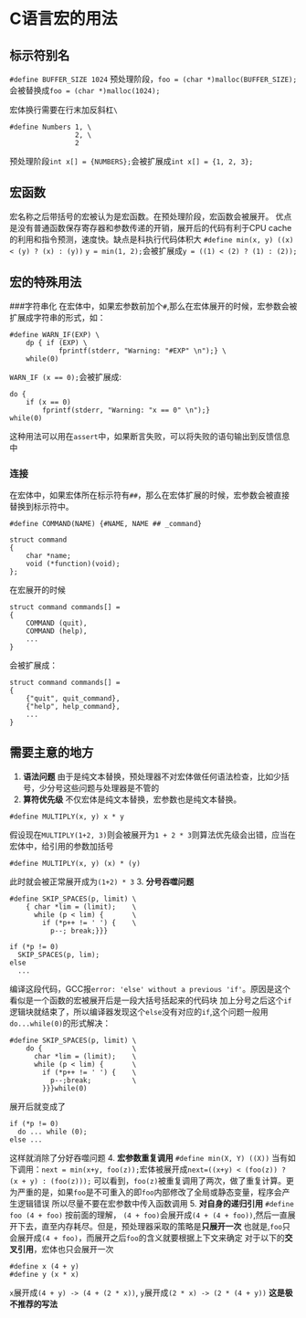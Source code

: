 # C语言宏的用法

## 标示符别名
`#define BUFFER_SIZE 1024`
预处理阶段，`foo = (char *)malloc(BUFFER_SIZE);`会被替换成`foo = (char *)malloc(1024);`

宏体换行需要在行末加反斜杠`\`
``````
#define Numbers 1, \
                2, \
                2
``````
预处理阶段`int x[] = {NUMBERS};`会被扩展成`int x[] = {1, 2, 3};`

## 宏函数
宏名称之后带括号的宏被认为是宏函数。在预处理阶段，宏函数会被展开。
优点是没有普通函数保存寄存器和参数传递的开销，展开后的代码有利于CPU cache的利用和指令预测，速度快。缺点是科执行代码体积大
`#define min(x, y) ((x) < (y) ? (x) : (y))`
`y = min(1, 2);`会被扩展成`y = ((1) < (2) ? (1) : (2));`

## 宏的特殊用法

###字符串化
在宏体中，如果宏参数前加个`#`,那么在宏体展开的时候，宏参数会被扩展成字符串的形式，如：
``````
#define WARN_IF(EXP) \
    dp { if (EXP) \
            fprintf(stderr, "Warning: "#EXP" \n");} \
    while(0)
``````
`WARN_IF (x == 0);`会被扩展成:
``````
do {
    if (x == 0)
        fprintf(stderr, "Warning: "x == 0" \n");}
while(0)
``````
这种用法可以用在`assert`中，如果断言失败，可以将失败的语句输出到反馈信息中

### 连接
在宏体中，如果宏体所在标示符有`##`，那么在宏体扩展的时候，宏参数会被直接替换到标示符中。
``````
#define COMMAND(NAME) {#NAME, NAME ## _command}

struct command
{
    char *name;
    void (*function)(void);
};
``````
在宏展开的时候
``````
struct command commands[] =
{
    COMMAND (quit),
    COMMAND (help),
    ...
}
``````
会被扩展成：
``````
struct command commands[] =
{
    {"quit", quit_command},
    {"help", help_command},
    ...
}
``````

## 需要主意的地方
1. **语法问题**
由于是纯文本替换，预处理器不对宏体做任何语法检查，比如少括号，少分号这些问题与处理器是不管的
2. **算符优先级**
不仅宏体是纯文本替换，宏参数也是纯文本替换。
``````
#define MULTIPLY(x, y) x * y
``````
假设现在`MULTIPLY(1+2, 3)`则会被展开为`1 + 2 * 3`则算法优先级会出错，应当在宏体中，给引用的参数加括号
``````
#define MULTIPLY(x, y) (x) * (y)
``````
此时就会被正常展开成为`(1+2) * 3`
3. **分号吞噬问题**
``````
#define SKIP_SPACES(p, limit) \
    { char *lim = (limit);    \
      while (p < lim) {       \
        if (*p++ != ' ') {    \
          p--; break;}}}      

if (*p != 0)
  SKIP_SPACES(p, lim);
else
  ...
``````
编译这段代码，GCC报`error: 'else' without a previous 'if'`。原因是这个看似是一个函数的宏被展开后是一段大括号括起来的代码块
加上分号之后这个`if`逻辑块就结束了，所以编译器发现这个`else`没有对应的`if`,这个问题一般用`do...while(0)`的形式解决：
``````
#define SKIP_SPACES(p, limit) \
    do {                      \
      char *lim = (limit);    \
      while (p < lim) {       \
        if (*p++ != ' ') {    \
          p--;break;          \
        }}}while(0)           
``````
展开后就变成了
``````
if (*p != 0)
  do ... while (0);
else ...
``````
这样就消除了分好吞噬问题
4. **宏参数重复调用**
`#define min(X, Y) ((X))`
当有如下调用：`next = min(x+y, foo(z));`宏体被展开成`next=((x+y) < (foo(z)) ? (x + y) : (foo(z)));`
可以看到，`foo(z)`被重复调用了两次，做了重复计算。更为严重的是，如果`foo`是不可重入的即`foo`内部修改了全局或静态变量，程序会产生逻辑错误
所以尽量不要在宏参数中传入函数调用
5. **对自身的递归引用**
`#define foo (4 + foo)`
按前面的理解， `(4 + foo)`会展开成`(4 + (4 + foo))`,然后一直展开下去，直至内存耗尽。但是，预处理器采取的策略是**只展开一次**
也就是,`foo`只会展开成`(4 + foo)`，而展开之后`foo`的含义就要根据上下文来确定
对于以下的**交叉引用**，宏体也只会展开一次
``````
#define x (4 + y)
#define y (x * x)
``````
`x`展开成`(4 + y) -> (4 + (2 * x))`, `y`展开成`(2 * x) -> (2 * (4 + y))`
**这是极不推荐的写法**

